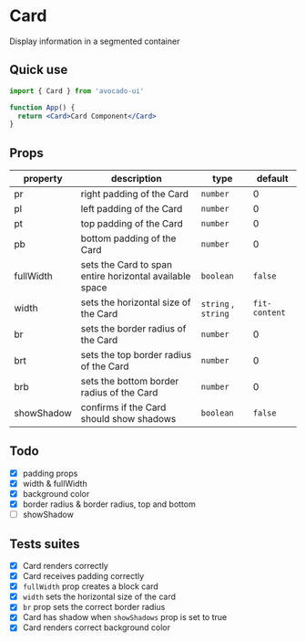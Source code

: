 # Card

Display information in a segmented container

## Quick use

```jsx
import { Card } from 'avocado-ui'

function App() {
  return <Card>Card Component</Card>
}
```

## Props

| property   | description                                             | type                | default       |
| ---------- | ------------------------------------------------------- | ------------------- | ------------- |
| pr         | right padding of the Card                               | `number`            | 0             |
| pl         | left padding of the Card                                | `number`            | 0             |
| pt         | top padding of the Card                                 | `number`            | 0             |
| pb         | bottom padding of the Card                              | `number`            | 0             |
| fullWidth  | sets the Card to span entire horizontal available space | `boolean`           | `false`       |
| width      | sets the horizontal size of the Card                    | `string` , `string` | `fit-content` |
| br         | sets the border radius of the Card                      | `number`            | 0             |
| brt        | sets the top border radius of the Card                  | `number`            | 0             |
| brb        | sets the bottom border radius of the Card               | `number`            | 0             |
| showShadow | confirms if the Card should show shadows                | `boolean`           | `false`       |

## Todo

- [x] padding props
- [x] width & fullWidth
- [x] background color
- [x] border radius & border radius, top and bottom
- [ ] showShadow

## Tests suites

- [x] Card renders correctly
- [x] Card receives padding correctly
- [x] `fullWidth` prop creates a block card
- [x] `width` sets the horizontal size of the card
- [x] `br` prop sets the correct border radius
- [x] Card has shadow when `showShadows` prop is set to true
- [x] Card renders correct background color
